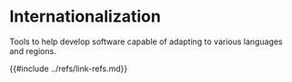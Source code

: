 # Internationalization

Tools to help develop software capable of adapting to various languages and regions.

{{#include ../refs/link-refs.md}}
